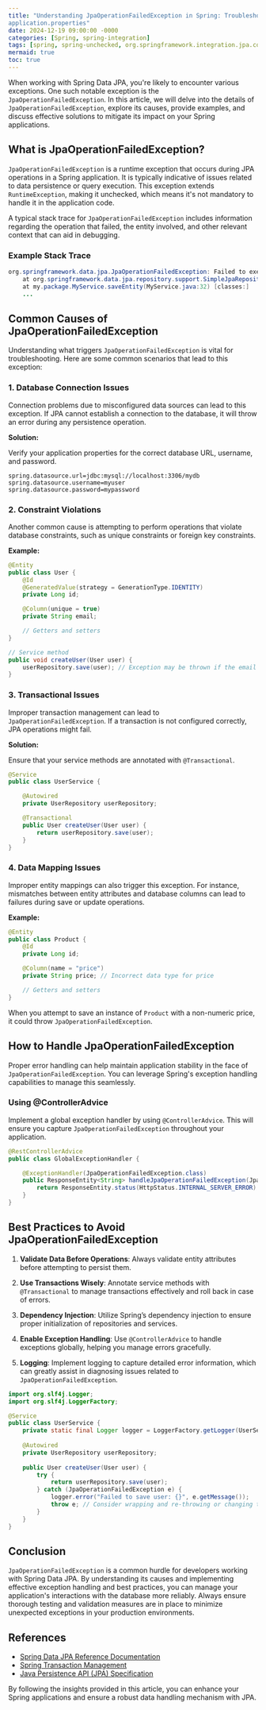 ```yaml
---
title: "Understanding JpaOperationFailedException in Spring: Troubleshooting and Solutions
application.properties"
date: 2024-12-19 09:00:00 -0000
categories: [Spring, spring-integration]
tags: [spring, spring-unchecked, org.springframework.integration.jpa.core]
mermaid: true
toc: true
---
```



When working with Spring Data JPA, you're likely to encounter various exceptions. One such notable exception is the `JpaOperationFailedException`. In this article, we will delve into the details of `JpaOperationFailedException`, explore its causes, provide examples, and discuss effective solutions to mitigate its impact on your Spring applications.

## What is JpaOperationFailedException?

`JpaOperationFailedException` is a runtime exception that occurs during JPA operations in a Spring application. It is typically indicative of issues related to data persistence or query execution. This exception extends `RuntimeException`, making it unchecked, which means it's not mandatory to handle it in the application code.

A typical stack trace for `JpaOperationFailedException` includes information regarding the operation that failed, the entity involved, and other relevant context that can aid in debugging.

### Example Stack Trace

```java
org.springframework.data.jpa.JpaOperationFailedException: Failed to execute JPA operation
    at org.springframework.data.jpa.repository.support.SimpleJpaRepository.save(SimpleJpaRepository.java:108) [spring-data-jpa-2.5.4.jar:2.5.4]
    at my.package.MyService.saveEntity(MyService.java:32) [classes:]
    ...
```

## Common Causes of JpaOperationFailedException

Understanding what triggers `JpaOperationFailedException` is vital for troubleshooting. Here are some common scenarios that lead to this exception:

### 1. Database Connection Issues

Connection problems due to misconfigured data sources can lead to this exception. If JPA cannot establish a connection to the database, it will throw an error during any persistence operation.

**Solution:**

Verify your application properties for the correct database URL, username, and password.

```properties
spring.datasource.url=jdbc:mysql://localhost:3306/mydb
spring.datasource.username=myuser
spring.datasource.password=mypassword
```

### 2. Constraint Violations

Another common cause is attempting to perform operations that violate database constraints, such as unique constraints or foreign key constraints.

**Example:**

```java
@Entity
public class User {
    @Id
    @GeneratedValue(strategy = GenerationType.IDENTITY)
    private Long id;

    @Column(unique = true)
    private String email;

    // Getters and setters
}

// Service method
public void createUser(User user) {
    userRepository.save(user); // Exception may be thrown if the email already exists
}
```

### 3. Transactional Issues

Improper transaction management can lead to `JpaOperationFailedException`. If a transaction is not configured correctly, JPA operations might fail.

**Solution:**

Ensure that your service methods are annotated with `@Transactional`.

```java
@Service
public class UserService {

    @Autowired
    private UserRepository userRepository;

    @Transactional
    public User createUser(User user) {
        return userRepository.save(user);
    }
}
```

### 4. Data Mapping Issues

Improper entity mappings can also trigger this exception. For instance, mismatches between entity attributes and database columns can lead to failures during save or update operations.

**Example:**

```java
@Entity
public class Product {
    @Id
    private Long id;

    @Column(name = "price")
    private String price; // Incorrect data type for price

    // Getters and setters
}
```

When you attempt to save an instance of `Product` with a non-numeric price, it could throw `JpaOperationFailedException`.

## How to Handle JpaOperationFailedException

Proper error handling can help maintain application stability in the face of `JpaOperationFailedException`. You can leverage Spring's exception handling capabilities to manage this seamlessly.

### Using @ControllerAdvice

Implement a global exception handler by using `@ControllerAdvice`. This will ensure you capture `JpaOperationFailedException` throughout your application.

```java
@RestControllerAdvice
public class GlobalExceptionHandler {

    @ExceptionHandler(JpaOperationFailedException.class)
    public ResponseEntity<String> handleJpaOperationFailedException(JpaOperationFailedException ex) {
        return ResponseEntity.status(HttpStatus.INTERNAL_SERVER_ERROR).body("Database operation failed: " + ex.getMessage());
    }
}
```

## Best Practices to Avoid JpaOperationFailedException

1. **Validate Data Before Operations**: Always validate entity attributes before attempting to persist them.
  
2. **Use Transactions Wisely**: Annotate service methods with `@Transactional` to manage transactions effectively and roll back in case of errors.

3. **Dependency Injection**: Utilize Spring’s dependency injection to ensure proper initialization of repositories and services.

4. **Enable Exception Handling**: Use `@ControllerAdvice` to handle exceptions globally, helping you manage errors gracefully.

5. **Logging**: Implement logging to capture detailed error information, which can greatly assist in diagnosing issues related to `JpaOperationFailedException`.

```java
import org.slf4j.Logger;
import org.slf4j.LoggerFactory;

@Service
public class UserService {
    private static final Logger logger = LoggerFactory.getLogger(UserService.class);
    
    @Autowired
    private UserRepository userRepository;
    
    public User createUser(User user) {
        try {
            return userRepository.save(user);
        } catch (JpaOperationFailedException e) {
            logger.error("Failed to save user: {}", e.getMessage());
            throw e; // Consider wrapping and re-throwing or changing to a custom exception
        }
    }
}
```

## Conclusion

`JpaOperationFailedException` is a common hurdle for developers working with Spring Data JPA. By understanding its causes and implementing effective exception handling and best practices, you can manage your application's interactions with the database more reliably. Always ensure thorough testing and validation measures are in place to minimize unexpected exceptions in your production environments.

## References

- [Spring Data JPA Reference Documentation](https://docs.spring.io/projects/spring-data-jpa/en/latest/reference/html/)
- [Spring Transaction Management](https://docs.spring.io/spring-framework/docs/current/reference/html/data-access.html#transaction)
- [Java Persistence API (JPA) Specification](https://docs.oracle.com/javaee/7/tutorial/persistence-intro.htm)

By following the insights provided in this article, you can enhance your Spring applications and ensure a robust data handling mechanism with JPA.
